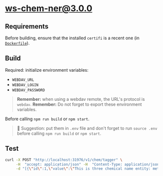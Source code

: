 # ws-chem-ner@3.0.0

## Requirements

Before building, ensure that the installed `certifi` is a recent one (in
[`Dockerfile`](./Dockerfile)).

## Build

Required: initialize environment variables:

- `WEBDAV_URL`
- `WEBDAV_LOGIN`
- `WEBDAV_PASSWORD`

> **Remember:** when using a webdav remote, the URL's protocol is `webdav`.
> **Remember:** Do not forget to export these environment variables.

Before calling `npm run build` or `npm start`.

> 📗 Suggestion: put them in `.env` file and don't forget to run `source .env`
> before calling `npm run build` or `npm start`.

## Test

```bash
curl -X POST "http://localhost:31976/v1/chem/tagger" \
     -H  "accept: application/json" -H  "Content-Type: application/json" \
     -d "[{\"id\":1,\"value\":\"This is three chemical name entity: methanol, 2-propanol, or CO2\"}]"
```
